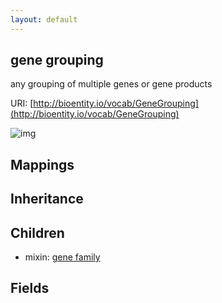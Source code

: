 ```yaml
---
layout: default
---
```


## gene grouping


any grouping of multiple genes or gene products

URI: [http://bioentity.io/vocab/GeneGrouping](http://bioentity.io/vocab/GeneGrouping)


![img](http://yuml.me/diagram/nofunky/class/)
## Mappings


## Inheritance


## Children

 *  mixin: [gene family](GeneFamily.html)


## Fields

